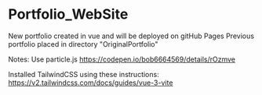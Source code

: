 # Portfolio_WebSite

New portfolio created in vue and will be deployed on gitHub Pages
Previous portfolio placed in directory "OriginalPortfolio"

Notes:
Use particle.js
https://codepen.io/bob6664569/details/rOzmve

Installed TailwindCSS using these instructions:
https://v2.tailwindcss.com/docs/guides/vue-3-vite
